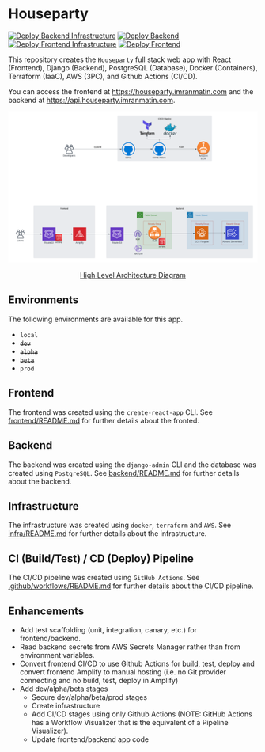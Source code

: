 # Houseparty

[![Deploy Backend Infrastructure](https://github.com/imranmatin23/houseparty/actions/workflows/deploy_backend_infra.yml/badge.svg?branch=main)](https://github.com/imranmatin23/houseparty/actions/workflows/deploy_backend_infra.yml) [![Deploy Backend](https://github.com/imranmatin23/houseparty/actions/workflows/deploy_backend.yml/badge.svg)](https://github.com/imranmatin23/houseparty/actions/workflows/deploy_backend.yml) [![Deploy Frontend Infrastructure](https://github.com/imranmatin23/houseparty/actions/workflows/deploy_frontend_infra.yml/badge.svg)](https://github.com/imranmatin23/houseparty/actions/workflows/deploy_frontend_infra.yml) [![Deploy Frontend](https://github.com/imranmatin23/houseparty/actions/workflows/deploy_frontend.yml/badge.svg)](https://github.com/imranmatin23/houseparty/actions/workflows/deploy_frontend.yml)

This repository creates the `Houseparty` full stack web app with React (Frontend), Django (Backend), PostgreSQL (Database), Docker (Containers), Terraform (IaaC), AWS (3PC), and Github Actions (CI/CD).

You can access the frontend at https://houseparty.imranmatin.com and the backend at https://api.houseparty.imranmatin.com.

![High Level Architecture](images/high-level-architecture.png)

<div style="text-align:center">
  <a href="https://lucid.app/lucidchart/61862a22-6730-4e64-aada-cd3617d847a3/edit?viewport_loc=-613%2C-1072%2C3552%2C1902%2C0_0&invitationId=inv_61387a4a-f09a-4db2-b2ba-9c67d432c55f">High Level Architecture Diagram</a>
</div>

## Environments

The following environments are available for this app.

- `local`
- ~~`dev`~~
- ~~`alpha`~~
- ~~`beta`~~
- `prod`

## Frontend

The frontend was created using the `create-react-app` CLI. See [frontend/README.md](frontend/README.md) for further details about the fronted.

## Backend

The backend was created using the `django-admin` CLI and the database was created using `PostgreSQL`. See [backend/README.md](backend/README.md) for further details about the backend.

## Infrastructure

The infrastructure was created using `docker`, `terraform` and `AWS`. See [infra/README.md](infra/README.md) for further details about the infrastructure.

## CI (Build/Test) / CD (Deploy) Pipeline

The CI/CD pipeline was created using `GitHub Actions`. See [.github/workflows/README.md](.github/workflows/README.md) for further details about the CI/CD pipeline.

## Enhancements

- Add test scaffolding (unit, integration, canary, etc.) for frontend/backend.
- Read backend secrets from AWS Secrets Manager rather than from environment variables.
- Convert frontend CI/CD to use Github Actions for build, test, deploy and convert frontend Amplify to manual hosting (i.e. no Git provider connecting and no build, test, deploy in Amplify)
- Add dev/alpha/beta stages
  - Secure dev/alpha/beta/prod stages
  - Create infrastructure
  - Add CI/CD stages using only Github Actions (NOTE: GitHub Actions has a Workflow Visualizer that is the equivalent of a Pipeline Visualizer).
  - Update frontend/backend app code
